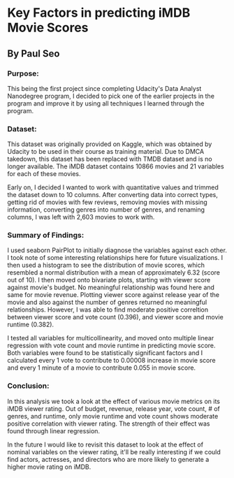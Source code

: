 # Key Factors in predicting iMDB Movie Scores
## By Paul Seo

### Purpose:
This being the first project since completing Udacity's Data Analyst Nanodegree program, I decided to pick one of the earlier projects in the program and improve it by using all techniques I learned through the program.

### Dataset:
This dataset was originally provided on Kaggle, which was obtained by Udacity to be used in their course as training material. Due to DMCA takedown, this dataset has been replaced with TMDB dataset and is no longer available. The iMDB dataset contains 10866 movies and 21 variables for each of these movies. 

Early on, I decided I wanted to work with quantitative values and trimmed the dataset down to 10 columns. After converting data into correct types, getting rid of movies with few reviews, removing movies with missing information, converting genres into number of genres, and renaming columns, I was left with 2,603 movies to work with.

### Summary of Findings:
I used seaborn PairPlot to initially diagnose the variables against each other. I took note of some interesting relationships here for future visualizations. I then used a histogram to see the distribution of movie scores, which resembled a normal distribution with a mean of approximately 6.32 (score out of 10). I then moved onto bivariate plots, starting with viewer score against movie's budget. No meaningful relationship was found here and same for movie revenue. Plotting viewer score against release year of the movie and also against the number of genres returned no meaningful relationships. However, I was able to find moderate positive correltion between viewer score and vote count (0.396), and viewer score and movie runtime (0.382).

I tested all variables for multicollinearity, and moved onto multiple linear regression with vote count and movie runtime in predicting movie score. Both variables were found to be statistically significant factors and I calculated every 1 vote to contribute to 0.00008 increase in movie score and every 1 minute of a movie to contribute 0.055 in movie score.

### Conclusion:
In this analysis we took a look at the effect of various movie metrics on its iMDB viewer rating. Out of budget, revenue, release year, vote count, # of genres, and runtime, only movie runtime and vote count shows moderate positive correlation with viewer rating. The strength of their effect was found through linear regression.

In the future I would like to revisit this dataset to look at the effect of nominal variables on the viewer rating, it'll be really interesting if we could find actors, actresses, and directors who are more likely to generate a higher movie rating on iMDB.
